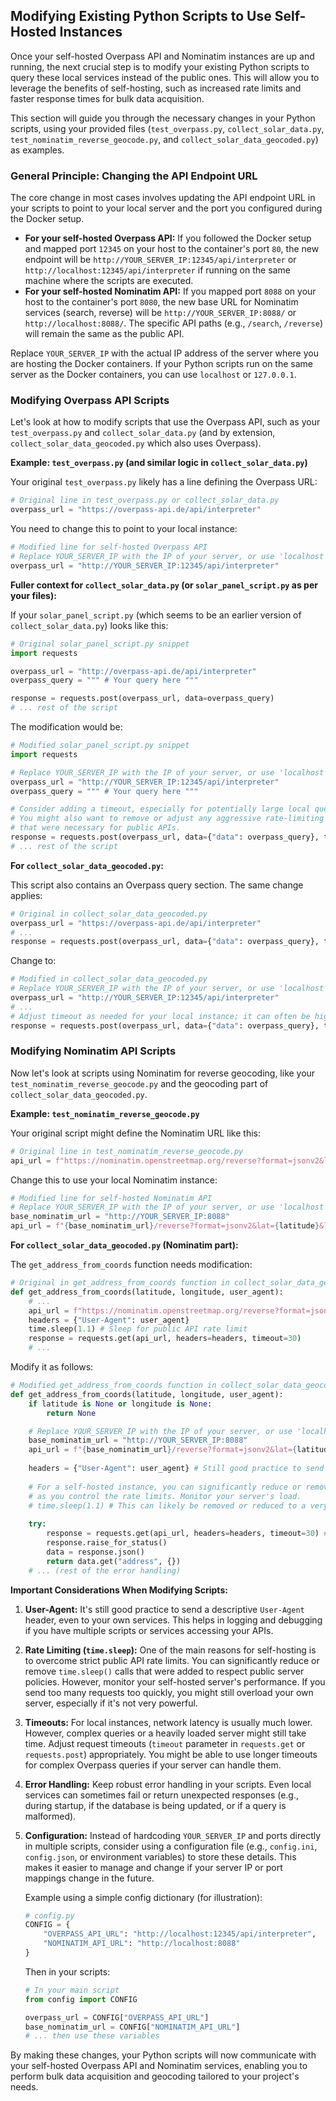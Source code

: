 ## Modifying Existing Python Scripts to Use Self-Hosted Instances

Once your self-hosted Overpass API and Nominatim instances are up and running, the next crucial step is to modify your existing Python scripts to query these local services instead of the public ones. This will allow you to leverage the benefits of self-hosting, such as increased rate limits and faster response times for bulk data acquisition.

This section will guide you through the necessary changes in your Python scripts, using your provided files (`test_overpass.py`, `collect_solar_data.py`, `test_nominatim_reverse_geocode.py`, and `collect_solar_data_geocoded.py`) as examples.

### General Principle: Changing the API Endpoint URL

The core change in most cases involves updating the API endpoint URL in your scripts to point to your local server and the port you configured during the Docker setup.

*   **For your self-hosted Overpass API:** If you followed the Docker setup and mapped port `12345` on your host to the container's port `80`, the new endpoint will be `http://YOUR_SERVER_IP:12345/api/interpreter` or `http://localhost:12345/api/interpreter` if running on the same machine where the scripts are executed.
*   **For your self-hosted Nominatim API:** If you mapped port `8088` on your host to the container's port `8080`, the new base URL for Nominatim services (search, reverse) will be `http://YOUR_SERVER_IP:8088/` or `http://localhost:8088/`. The specific API paths (e.g., `/search`, `/reverse`) will remain the same as the public API.

Replace `YOUR_SERVER_IP` with the actual IP address of the server where you are hosting the Docker containers. If your Python scripts run on the same server as the Docker containers, you can use `localhost` or `127.0.0.1`.

### Modifying Overpass API Scripts

Let's look at how to modify scripts that use the Overpass API, such as your `test_overpass.py` and `collect_solar_data.py` (and by extension, `collect_solar_data_geocoded.py` which also uses Overpass).

**Example: `test_overpass.py` (and similar logic in `collect_solar_data.py`)**

Your original `test_overpass.py` likely has a line defining the Overpass URL:

```python
# Original line in test_overpass.py or collect_solar_data.py
overpass_url = "https://overpass-api.de/api/interpreter"
```

You need to change this to point to your local instance:

```python
# Modified line for self-hosted Overpass API
# Replace YOUR_SERVER_IP with the IP of your server, or use 'localhost' if applicable
overpass_url = "http://YOUR_SERVER_IP:12345/api/interpreter"
```

**Fuller context for `collect_solar_data.py` (or `solar_panel_script.py` as per your files):**

If your `solar_panel_script.py` (which seems to be an earlier version of `collect_solar_data.py`) looks like this:

```python
# Original solar_panel_script.py snippet
import requests

overpass_url = "http://overpass-api.de/api/interpreter"
overpass_query = """ # Your query here """

response = requests.post(overpass_url, data=overpass_query)
# ... rest of the script
```

The modification would be:

```python
# Modified solar_panel_script.py snippet
import requests

# Replace YOUR_SERVER_IP with the IP of your server, or use 'localhost' if applicable
overpass_url = "http://YOUR_SERVER_IP:12345/api/interpreter" 
overpass_query = """ # Your query here """

# Consider adding a timeout, especially for potentially large local queries
# You might also want to remove or adjust any aggressive rate-limiting sleeps 
# that were necessary for public APIs.
response = requests.post(overpass_url, data={"data": overpass_query}, timeout=300) # Example timeout
# ... rest of the script
```

**For `collect_solar_data_geocoded.py`:**

This script also contains an Overpass query section. The same change applies:

```python
# Original in collect_solar_data_geocoded.py
overpass_url = "https://overpass-api.de/api/interpreter"
# ...
response = requests.post(overpass_url, data={"data": overpass_query}, timeout=240)
```

Change to:

```python
# Modified in collect_solar_data_geocoded.py
# Replace YOUR_SERVER_IP with the IP of your server, or use 'localhost' if applicable
overpass_url = "http://YOUR_SERVER_IP:12345/api/interpreter"
# ...
# Adjust timeout as needed for your local instance; it can often be higher.
response = requests.post(overpass_url, data={"data": overpass_query}, timeout=600) 
```

### Modifying Nominatim API Scripts

Now let's look at scripts using Nominatim for reverse geocoding, like your `test_nominatim_reverse_geocode.py` and the geocoding part of `collect_solar_data_geocoded.py`.

**Example: `test_nominatim_reverse_geocode.py`**

Your original script might define the Nominatim URL like this:

```python
# Original line in test_nominatim_reverse_geocode.py
api_url = f"https://nominatim.openstreetmap.org/reverse?format=jsonv2&lat={latitude}&lon={longitude}"
```

Change this to use your local Nominatim instance:

```python
# Modified line for self-hosted Nominatim API
# Replace YOUR_SERVER_IP with the IP of your server, or use 'localhost' if applicable
base_nominatim_url = "http://YOUR_SERVER_IP:8088"
api_url = f"{base_nominatim_url}/reverse?format=jsonv2&lat={latitude}&lon={longitude}"
```

**For `collect_solar_data_geocoded.py` (Nominatim part):**

The `get_address_from_coords` function needs modification:

```python
# Original in get_address_from_coords function in collect_solar_data_geocoded.py
def get_address_from_coords(latitude, longitude, user_agent):
    # ...
    api_url = f"https://nominatim.openstreetmap.org/reverse?format=jsonv2&lat={latitude}&lon={longitude}&addressdetails=1&accept-language=nl"
    headers = {"User-Agent": user_agent}
    time.sleep(1.1) # Sleep for public API rate limit
    response = requests.get(api_url, headers=headers, timeout=30)
    # ...
```

Modify it as follows:

```python
# Modified get_address_from_coords function in collect_solar_data_geocoded.py
def get_address_from_coords(latitude, longitude, user_agent):
    if latitude is None or longitude is None:
        return None

    # Replace YOUR_SERVER_IP with the IP of your server, or use 'localhost' if applicable
    base_nominatim_url = "http://YOUR_SERVER_IP:8088"
    api_url = f"{base_nominatim_url}/reverse?format=jsonv2&lat={latitude}&lon={longitude}&addressdetails=1&accept-language=nl"
    
    headers = {"User-Agent": user_agent} # Still good practice to send a User-Agent
    
    # For a self-hosted instance, you can significantly reduce or remove the sleep 
    # as you control the rate limits. Monitor your server's load.
    # time.sleep(1.1) # This can likely be removed or reduced to a very small value e.g. 0.01
    
    try:
        response = requests.get(api_url, headers=headers, timeout=30) # Adjust timeout if needed
        response.raise_for_status()
        data = response.json()
        return data.get("address", {})
    # ... (rest of the error handling)
```

**Important Considerations When Modifying Scripts:**

1.  **User-Agent:** It's still good practice to send a descriptive `User-Agent` header, even to your own services. This helps in logging and debugging if you have multiple scripts or services accessing your APIs.
2.  **Rate Limiting (`time.sleep`):** One of the main reasons for self-hosting is to overcome strict public API rate limits. You can significantly reduce or remove `time.sleep()` calls that were added to respect public server policies. However, monitor your self-hosted server's performance. If you send too many requests too quickly, you might still overload your own server, especially if it's not very powerful.
3.  **Timeouts:** For local instances, network latency is usually much lower. However, complex queries or a heavily loaded server might still take time. Adjust request timeouts (`timeout` parameter in `requests.get` or `requests.post`) appropriately. You might be able to use longer timeouts for complex Overpass queries if your server can handle them.
4.  **Error Handling:** Keep robust error handling in your scripts. Even local services can sometimes fail or return unexpected responses (e.g., during startup, if the database is being updated, or if a query is malformed).
5.  **Configuration:** Instead of hardcoding `YOUR_SERVER_IP` and ports directly in multiple scripts, consider using a configuration file (e.g., `config.ini`, `config.json`, or environment variables) to store these details. This makes it easier to manage and change if your server IP or port mappings change in the future.

    Example using a simple config dictionary (for illustration):

    ```python
    # config.py
    CONFIG = {
        "OVERPASS_API_URL": "http://localhost:12345/api/interpreter",
        "NOMINATIM_API_URL": "http://localhost:8088"
    }
    ```

    Then in your scripts:

    ```python
    # In your main script
    from config import CONFIG

    overpass_url = CONFIG["OVERPASS_API_URL"]
    base_nominatim_url = CONFIG["NOMINATIM_API_URL"]
    # ... then use these variables
    ```

By making these changes, your Python scripts will now communicate with your self-hosted Overpass API and Nominatim services, enabling you to perform bulk data acquisition and geocoding tailored to your project's needs.

